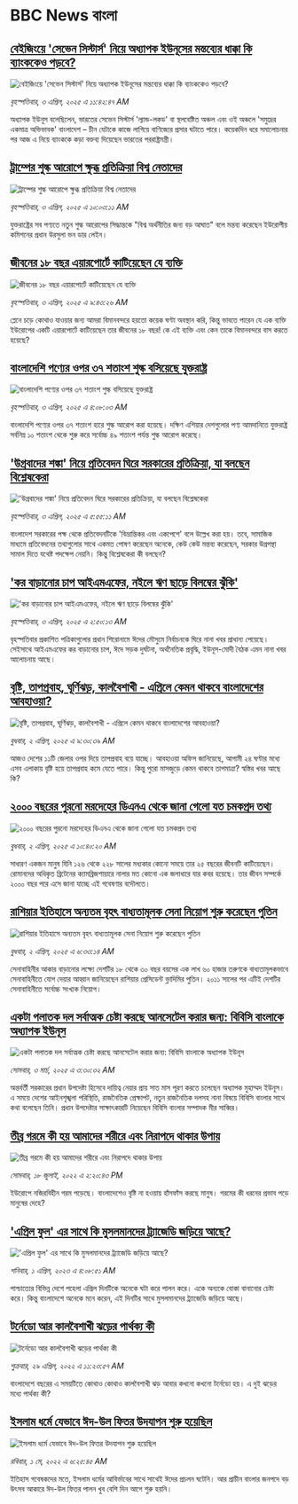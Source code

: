 # BBC News বাংলা## [বেইজিংয়ে 'সেভেন সিস্টার্স' নিয়ে অধ্যাপক ইউনূসের মন্তব্যের ধাক্কা কি ব্যাংককেও পড়বে?](https://www.bbc.com/bengali/articles/cg41lpkz69zo?at_campaign=githubrss)![বেইজিংয়ে 'সেভেন সিস্টার্স' নিয়ে অধ্যাপক ইউনূসের মন্তব্যের ধাক্কা কি ব্যাংককেও পড়বে?](https://ichef.bbci.co.uk/ace/standard/240/cpsprodpb/ee54/live/9130ca70-1074-11f0-ab54-518aaf61f940.jpg)_বৃহস্পতিবার, ৩ এপ্রিল, ২০২৫ এ ১১:৪২:৪৭ AM_অধ্যাপক ইউনূস বলেছিলেন, ভারতের সেভেন সিস্টার্স 'ল্যান্ড-লকড' বা স্থলবেষ্টিত অঞ্চল এবং ওই অঞ্চলে 'সমুদ্রের একমাত্র অভিভাবক' বাংলাদেশ – চীন যেটাকে কাজে লাগিয়ে বাণিজ্যের প্রসার ঘটাতে পারে। কয়েকদিন ধরে সমালোচনার পর আজ এ নিয়ে ব্যাংককে কড়া বক্তব্য দিয়েছেন ভারতের পররাষ্ট্রমন্ত্রী।## [ট্রাম্পের শুল্ক আরোপে ক্ষুব্ধ প্রতিক্রিয়া বিশ্ব নেতাদের](https://www.bbc.com/bengali/articles/cx2yd1k57g5o?at_campaign=githubrss)![ট্রাম্পের শুল্ক আরোপে ক্ষুব্ধ প্রতিক্রিয়া বিশ্ব নেতাদের](https://ichef.bbci.co.uk/ace/standard/240/cpsprodpb/b7f2/live/27c1fb00-1069-11f0-b234-07dc7691c360.jpg)_বৃহস্পতিবার, ৩ এপ্রিল, ২০২৫ এ ১০:০৩:১১ AM_যুক্তরাষ্ট্রের সব পণ্যতে নতুন শুল্ক আরোপের সিদ্ধান্তকে "বিশ্ব অর্থনীতির জন্য বড় আঘাত" বলে মন্তব্য করেছেন ইউরোপীয় কমিশনের প্রধান উরসুলা ভন ডার লেইন।## [জীবনের ১৮ বছর এয়ারপোর্টে কাটিয়েছেন যে ব্যক্তি](https://www.bbc.com/bengali/articles/c5122990rk6o?at_campaign=githubrss)![জীবনের ১৮ বছর এয়ারপোর্টে কাটিয়েছেন যে ব্যক্তি](https://ichef.bbci.co.uk/ace/standard/240/cpsprodpb/5cf4/live/38d046f0-0e8f-11ee-9698-a3821b66bc16.jpg)_বৃহস্পতিবার, ৩ এপ্রিল, ২০২৫ এ ৯:৪৩:২৬ AM_প্লেনে চড়ে কোথাও যাওয়ার জন্য আমরা বিমানবন্দরে হয়তো কয়েক ঘণ্টা অবস্থান করি, কিন্তু ভাবতে পারেন যে এক ব্যক্তি ইউরোপের একটি এয়ারপোর্টে কাটিয়েছেন তার জীবনের ১৮ বছর! কে এই ব্যক্তি এবং কেন তাকে বিমানবন্দরে বাস করতে হয়েছে?## [বাংলাদেশি পণ্যের ওপর ৩৭ শতাংশ শুল্ক বসিয়েছে যুক্তরাষ্ট্র](https://www.bbc.com/bengali/articles/cx2vld6rd8vo?at_campaign=githubrss)![বাংলাদেশি পণ্যের ওপর ৩৭ শতাংশ শুল্ক বসিয়েছে যুক্তরাষ্ট্র](https://ichef.bbci.co.uk/ace/standard/240/cpsprodpb/442f/live/e2328f70-1039-11f0-b234-07dc7691c360.png)_বৃহস্পতিবার, ৩ এপ্রিল, ২০২৫ এ ৪:০৮:০৩ AM_বাংলাদেশি পণ্যের ওপর ৩৭ শতাংশ হারে শুল্ক আরোপ করা হয়েছে। দক্ষিণ এশিয়ার দেশগুলোর পণ্য আমদানিতে যুক্তরাষ্ট্র সর্বনিম্ন ১০ শতাংশ থেকে শুরু করে সর্বোচ্চ ৪৯ শতাংশ পর্যন্ত শুল্ক আরোপ করেছে।## ['উগ্রবাদের শঙ্কা' নিয়ে প্রতিবেদন ঘিরে সরকারের প্রতিক্রিয়া, যা বলছেন বিশ্লেষকেরা](https://www.bbc.com/bengali/articles/cq80vyp8wj9o?at_campaign=githubrss)!['উগ্রবাদের শঙ্কা' নিয়ে প্রতিবেদন ঘিরে সরকারের প্রতিক্রিয়া, যা বলছেন বিশ্লেষকেরা](https://ichef.bbci.co.uk/ace/standard/240/cpsprodpb/93e4/live/bcf8b800-0fd6-11f0-ac9f-c37d6fd89579.jpg)_বৃহস্পতিবার, ৩ এপ্রিল, ২০২৫ এ ৫:৫৫:১১ AM_বাংলাদেশ সরকারের পক্ষ থেকে প্রতিবেদনটিকে 'বিভ্রান্তিকর এবং একপেশে' বলে উল্লেখ করা হয়। তবে, সামাজিক মাধ্যমে প্রতিবেদনের তথ্যগুলোর সাথে একমত পোষণ করেছেন অনেকে, কেউ কেউ মন্তব্য করেছেন, সরকার উগ্রপন্থা সামাল দিতে যথেষ্ট পদক্ষেপ নেয়নি। কিন্তু বিশ্লেষকেরা কী বলছেন?## ['কর বাড়ানোর চাপ আইএমএফের, নইলে ঋণ ছাড়ে বিলম্বের ঝুঁকি'](https://www.bbc.com/bengali/articles/c9347xw10npo?at_campaign=githubrss)!['কর বাড়ানোর চাপ আইএমএফের, নইলে ঋণ ছাড়ে বিলম্বের ঝুঁকি'](https://ichef.bbci.co.uk/ace/standard/240/cpsprodpb/81c6/live/21d08470-1035-11f0-8047-ef2c5434dc7a.jpg)_বৃহস্পতিবার, ৩ এপ্রিল, ২০২৫ এ ২:৫০:১৩ AM_বৃহস্পতিবার প্রকাশিত পত্রিকাগুলোর প্রধান শিরোনামে ঈদের মৌসুমে নির্বাচনকে ঘিরে নানা খবর প্রাধান্য পেয়েছে। সেইসাথে আইএমএফের কর বাড়ানোর চাপ, ঈদে সড়ক দুর্ঘটনা, অর্থনৈতিক প্রবৃদ্ধি, ইউনূস-মোদী বৈঠক  এমন নানা খবর আলোচনায় আছে।## [বৃষ্টি, তাপপ্রবাহ, ঘূর্ণিঝড়, কালবৈশাখী - এপ্রিলে কেমন থাকবে বাংলাদেশের আবহাওয়া?](https://www.bbc.com/bengali/articles/cp8j7nww046o?at_campaign=githubrss)![বৃষ্টি, তাপপ্রবাহ, ঘূর্ণিঝড়, কালবৈশাখী - এপ্রিলে কেমন থাকবে বাংলাদেশের আবহাওয়া?](https://ichef.bbci.co.uk/ace/standard/240/cpsprodpb/ce9b/live/6896d450-0f9e-11f0-b696-d3bfdfb825fc.jpg)_বুধবার, ২ এপ্রিল, ২০২৫ এ ৯:৩০:৩৯ AM_আজও দেশের ১১টি জেলার ওপর দিয়ে তাপপ্রবাহ বয়ে যাচ্ছে। আবহাওয়া অফিস জানিয়েছে, আগামী ২৪ ঘণ্টার মধ্যে এসব এলাকায় বৃষ্টি হয়ে তাপপ্রবাহ কমে যেতে পারে। কিন্তু পুরো মাসজুড়ে কেমন থাকবে তাপমাত্রা? স্বস্তির খবর আছে কি?## [২০০০ বছরের পুরনো মরদেহের ডিএনএ থেকে জানা গেলো যত চমকপ্রদ তথ্য](https://www.bbc.com/bengali/articles/cerlx12d9j1o?at_campaign=githubrss)![২০০০ বছরের পুরনো মরদেহের ডিএনএ থেকে জানা গেলো যত চমকপ্রদ তথ্য](https://ichef.bbci.co.uk/ace/standard/240/cpsprodpb/83e0/live/0f3687e0-a094-11ee-b9a7-c91b9dfa91e5.jpg)_বুধবার, ২ এপ্রিল, ২০২৫ এ ১০:৪০:২০ AM_সাধারণ একজন মানুষ যিনি ১২৬ থেকে ২২৮ সালের মধ্যকার কোনো সময়ে তার ২৫ বছরের জীবনটি কাটিয়েছেন। রোমানদের অধিকৃত ব্রিটেনের ক্যামব্রিজশায়ারে নালার মত কোনো এক জলাধারে যার কবর হয়েছে। তার জীবন সম্পর্কে ২০০০ বছর পরে এসে জানা যাচ্ছে এই গবেষণার বদৌলতে।## [রাশিয়ার ইতিহাসে অন্যতম বৃহৎ বাধ্যতামূলক সেনা নিয়োগ শুরু করেছেন পুতিন](https://www.bbc.com/bengali/articles/cn5xz05lv53o?at_campaign=githubrss)![রাশিয়ার ইতিহাসে অন্যতম বৃহৎ বাধ্যতামূলক সেনা নিয়োগ শুরু করেছেন পুতিন](https://ichef.bbci.co.uk/ace/standard/240/cpsprodpb/716f/live/c6859650-0f71-11f0-b234-07dc7691c360.jpg)_বুধবার, ২ এপ্রিল, ২০২৫ এ ৬:৩৩:১৪ AM_সেনাবাহিনীর আকার বাড়ানোর লক্ষ্যে দেশটির ১৮ থেকে ৩০ বছর বয়সের এক লাখ ৬০ হাজার তরুণকে বাধ্যতামূলকভাবে সেনাবাহিনীতে যোগ দেয়ার আহ্বান জানিয়েছেন রাশিয়ার প্রেসিডেন্ট ভ্লাদিমির পুতিন। ২০১১ সালের পর এটিই দেশটির সেনাবাহিনীতে সর্বোচ্চ সংখ্যক নিয়োগ।## [একটা পলাতক দল সর্বাত্মক চেষ্টা করছে আনসেটেল করার জন্য:  বিবিসি বাংলাকে অধ্যাপক ইউনূস ](https://www.bbc.com/bengali/articles/cn4yy9gr8dlo?at_campaign=githubrss)![একটা পলাতক দল সর্বাত্মক চেষ্টা করছে আনসেটেল করার জন্য:  বিবিসি বাংলাকে অধ্যাপক ইউনূস ](https://ichef.bbci.co.uk/ace/standard/240/cpsprodpb/62c1/live/00c95a20-f5bb-11ef-896e-d7e7fb1719a4.jpg)_সোমবার, ৩ মার্চ, ২০২৫ এ ৩:৩০:৩২ AM_অন্তর্বর্তী সরকারের প্রধান উপদেষ্টা হিসেবে দায়িত্ব নেয়ার প্রায় সাত মাস পূরণ করতে চলেছেন অধ্যাপক মুহাম্মদ ইউনূস। এ সময়ে দেশের আইনশৃঙ্খলা পরিস্থিতি, রাজনৈতিক প্রেক্ষাপট, নতুন রাজনৈতিক দলসহ নানা বিষয়ে বিবিসি বাংলার সাথে কথা বলেছেন তিনি। প্রধান উপদেষ্টার সাক্ষাৎকারটি নিয়েছেন বিবিসি বাংলার সম্পাদক মীর সাব্বির।## [তীব্র গরমে কী হয় আমাদের শরীরে এবং নিরাপদে থাকার উপায়](https://www.bbc.com/bengali/news-62208331?at_campaign=githubrss)![তীব্র গরমে কী হয় আমাদের শরীরে এবং নিরাপদে থাকার উপায়](https://ichef.bbci.co.uk/ace/standard/240/cpsprodpb/14645/production/_125952538_gettyimages-153792684.jpg)_সোমবার, ১৮ জুলাই, ২০২২ এ ২:২০:৪৩ PM_ইউরোপে নজিরবিহীন গরম পড়েছে। বাংলাদেশেও বৃষ্টি না হওয়ায় হাঁসফাঁস করছে মানুষ। গরমের কী ধরনের প্রভাব পড়ে মানুষের দেহে?## ['এপ্রিল ফুল' এর সাথে কি মুসলমানদের ট্র্যাজেডি জড়িয়ে আছে?  ](https://www.bbc.com/bengali/articles/cnkww54l7exo?at_campaign=githubrss)!['এপ্রিল ফুল' এর সাথে কি মুসলমানদের ট্র্যাজেডি জড়িয়ে আছে?  ](https://ichef.bbci.co.uk/ace/standard/240/cpsprodpb/f687/live/e72f05e0-cf08-11ed-9409-835cbeefce09.jpg)_শনিবার, ১ এপ্রিল, ২০২৩ এ ৪:০৮:৫১ AM_পাশ্চাত্যের বিভিন্ন দেশে পহেলা এপ্রিল দিনটিকে অনেকে ঘটা করে পালন করে। একে অন্যকে বোকা বানানোর চেষ্টা করে। কিন্তু বাংলাদেশে অনেকে মনে করেন, এই দিনটির সাথে মুসলমানদের ট্র্যাজেডি জড়িয়ে আছে।## [টর্নেডো আর কালবৈশাখী ঝড়ের পার্থক্য কী](https://www.bbc.com/bengali/news-61267622?at_campaign=githubrss)![টর্নেডো আর কালবৈশাখী ঝড়ের পার্থক্য কী](https://ichef.bbci.co.uk/ace/standard/240/cpsprodpb/DB15/production/_124358065_gettyimages-1240264532.jpg)_শুক্রবার, ২৯ এপ্রিল, ২০২২ এ ১১:২৩:৫৭ AM_বাংলাদেশে বছরের এ সময়টিতে কোথাও কোথাও কালবৈশাখী ঝড় আবার কখনো কখনো টর্নেডো হয়। এ দুই ঝড়ের মধ্যে পার্থক্য কী?## [ইসলাম ধর্মে যেভাবে ঈদ-উল ফিতর উদযাপন শুরু হয়েছিল](https://www.bbc.com/bengali/news-61241607?at_campaign=githubrss)![ইসলাম ধর্মে যেভাবে ঈদ-উল ফিতর উদযাপন শুরু হয়েছিল](https://ichef.bbci.co.uk/ace/standard/240/cpsprodpb/174B6/production/_124341459_gettyimages-520955730.jpg)_রবিবার, ১ মে, ২০২২ এ ৬:২৫:৪৫ AM_ইতিহাস গবেষকদের মতে, ইসলাম ধর্মের আবির্ভাবের সাথে সাথেই ঈদের প্রচলন ঘটেনি। আর প্রাচীন বাংলার জনপদে বড় উৎসব আকারে ঈদ-উল ফিতর পালন খুব বেশি দিন আগে শুরু হয়নি।